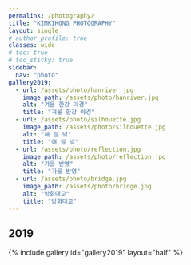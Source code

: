 ```yaml
---
permalink: /photography/
title: "KIMKIHONG PHOTOGRAPHY"
layout: single
# author_profile: true
classes: wide
# toc: true
# toc_sticky: true
sidebar:
  nav: "photo"
gallery2019:
  - url: /assets/photo/hanriver.jpg
    image_path: /assets/photo/hanriver.jpg
    alt: "겨울 한강 야경"
    title: "겨울 한강 야경"
  - url: /assets/photo/silhouette.jpg
    image_path: /assets/photo/silhouette.jpg
    alt: "해 질 녘"
    title: "해 질 녘"
  - url: /assets/photo/reflection.jpg
    image_path: /assets/photo/reflection.jpg
    alt: "가을 반영"
    title: "가을 반영"
  - url: /assets/photo/bridge.jpg
    image_path: /assets/photo/bridge.jpg
    alt: "방화대교"
    title: "방화대교"
---
```


<h2 id="2019">2019</h2>

{% include gallery id="gallery2019" layout="half" %}
